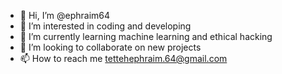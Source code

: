 - 👋 Hi, I’m @ephraim64
- 👀 I’m interested in coding and developing 
- 🌱 I’m currently learning machine learning and ethical hacking
- 💞️ I’m looking to collaborate on new projects
- 📫 How to reach me tettehephraim.64@gmail.com

<!---
ephraim64/ephraim64 is a ✨ special ✨ repository because its `README.md` (this file) appears on your GitHub profile.
You can click the Preview link to take a look at your changes.
--->
